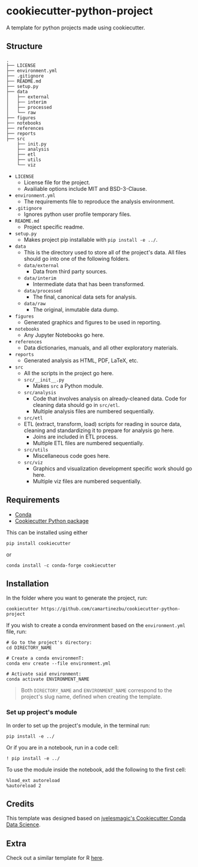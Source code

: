 # cookiecutter-python-project
A template for python projects made using cookiecutter.
## Structure

    .
    ├── LICENSE
    ├── environment.yml
    ├── .gitignore
    ├── README.md
    ├── setup.py
    ├── data
    │   ├── external
    │   ├── interim
    │   ├── processed
    │   └── raw
    ├── figures
    ├── notebooks
    ├── references
    ├── reports
    ├── src
        ├── init.py
        ├── analysis
        ├── etl
        ├── utils
        └── viz

- `LICENSE`
  - License file for the project.
  - Availiable options include MIT and BSD-3-Clause.
- `environment.yml`
  - The requirements file to reproduce the analysis environment. 
- `.gitignore`
  - Ignores python user profile temporary files.
- `README.md`
  - Project specific readme.
- `setup.py`
  - Makes project pip installable with `pip install -e ../`.
- `data`
  - This is the directory used to store all of the project's data. All files should go into one of the following folders.
  - `data/external`
    - Data from third party sources.
  - `data/interim`
    - Intermediate data that has been transformed.
  - `data/processed`
    - The final, canonical data sets for analysis.
  - `data/raw`
    - The original, inmutable data dump.
- `figures`
  - Generated graphics and figures to be used in reporting.
- `notebooks`
  - Any Jupyter Notebooks go here.
- `references`
  - Data dictionaries, manuals, and all other exploratory materials.
- `reports`
  - Generated analysis as HTML, PDF, LaTeX, etc.
- `src`
  - All the scripts in the project go here.
  - `src/__init__.py`
    - Makes `src` a Python module.
  - `src/analysis`
    - Code that involves analysis on already-cleaned data. Code for cleaning data should go in `src/etl`.
    - Multiple analysis files are numbered sequentially.
  - `src/etl`
  - ETL (extract, transform, load) scripts for reading in source data, cleaning and standardizing it to prepare for analysis go here.
    - Joins are included in ETL process.
    - Multiple ETL files are numbered sequentially.
  - `src/utils`
    - Miscellaneous code goes here.
  - `src/viz`
    - Graphics and visualization development specific work should go here.
    - Multiple viz files are numbered sequentially.
  

## Requirements

- [Conda](https://docs.conda.io/projects/conda/en/latest/user-guide/install/index.html)
- [Cookiecutter Python package](https://cookiecutter.readthedocs.io/en/latest/installation.html)

This can be installed using either

```shell
pip install cookiecutter
```

or

```shell
conda install -c conda-forge cookiecutter
```

## Installation

In the folder where you want to generate the project, run:

```shell
cookiecutter https://github.com/camartinezbu/cookiecutter-python-project
```

If you wish to create a conda environment based on the `environment.yml` file, run:

```shell
# Go to the project's directory:
cd DIRECTORY_NAME

# Create a conda environmenT:
conda env create --file environment.yml

# Activate said environment:
conda activate ENVIRONMENT_NAME
```

> Both `DIRECTORY_NAME` and `ENVIRONMENT_NAME` correspond to the project's slug name, defined when creating the template.

### Set up project's module

In order to set up the project's module, in the terminal run:

```shell
pip install -e ../
```

Or if you are in a notebook, run in a code cell:

```shell
! pip install -e ../
```

To use the module inside the notebook, add the following to the first cell:

```shell
%load_ext autoreload
%autoreload 2
```

## Credits

This template was designed based on [jvelesmagic's Cookiecutter Conda Data Science](https://github.com/jvelezmagic/cookiecutter-conda-data-science).

## Extra

Check out a similar template for R [here](https://github.com/camartinezbu/cookiecutter-r-project).
